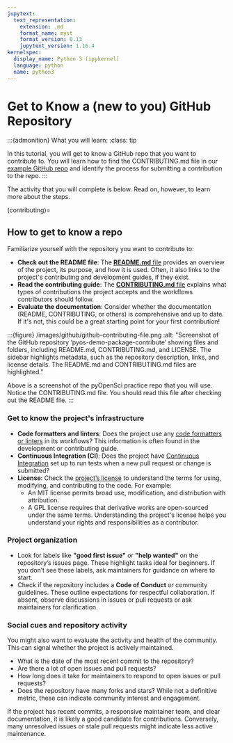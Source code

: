 ```yaml
---
jupytext:
  text_representation:
    extension: .md
    format_name: myst
    format_version: 0.13
    jupytext_version: 1.16.4
kernelspec:
  display_name: Python 3 (ipykernel)
  language: python
  name: python3
---
```


# Get to Know a (new to you) GitHub Repository

:::{admonition} What you will learn:
:class: tip

In this tutorial, you will get to know a GitHub repo that you want to contribute to. You will learn how to find the CONTRIBUTING.md file in our [example GitHub repo](https://github.com/pyOpenSci/pyos-demo-package-contribute) and identify the process for submitting a contribution to the repo.
:::

The activity that you will complete is below. Read on, however, to learn more about the steps.



(contributing)=
## How to get to know a repo

Familiarize yourself with the repository you want to contribute to:

* **Check out the README file**: The [**README.md** file](https://github.com/pyOpenSci/pyos-demo-package-contribute/blob/main/README.md) provides an overview of the project, its purpose, and how it is used. Often, it also links to the project's contributing and development guides, if they exist.
* **Read the contributing guide**: The [**CONTRIBUTING.md** file](https://github.com/pyOpenSci/pyos-demo-package-contribute/blob/main/CONTRIBUTING.md) explains what types of contributions the project accepts and the workflows contributors should follow.
* **Evaluate the documentation**: Consider whether the documentation (README, CONTRIBUTING, or others) is comprehensive and up to date. If it's not, this could be a great starting point for your first contribution!

:::{figure} /images/github/github-contributing-file.png
:alt: "Screenshot of the GitHub repository ‘pyos-demo-package-contribute’ showing files and folders, including README.md, CONTRIBUTING.md, and LICENSE. The sidebar highlights metadata, such as the repository description, links, and license details. The README.md and CONTRIBUTING.md files are highlighted."

Above is a screenshot of the pyOpenSci practice repo that you will use. Notice the CONTRIBUTING.md file. You should read this file after checking out the README file.
:::

### Get to know the project's infrastructure

* **Code formatters and linters**: Does the project use any [code formatters or linters](https://www.pyopensci.org/python-package-guide/package-structure-code/code-style-linting-format.html#python-package-code-style-format-and-linters) in its workflows? This information is often found in the development or contributing guide.
* **Continuous Integration (CI)**: Does the project have [Continuous Integration](https://www.pyopensci.org/python-package-guide/continuous-integration/ci.html#what-is-continuous-integration) set up to run tests when a new pull request or change is submitted?
* **License**: Check the [project’s license](https://www.pyopensci.org/python-package-guide/documentation/repository-files/license-files.html) to understand the terms for using, modifying, and contributing to the code. For example:
  - An MIT license permits broad use, modification, and distribution with attribution.
  - A GPL license requires that derivative works are open-sourced under the same terms.
  Understanding the project's license helps you understand your rights and responsibilities as a contributor.

### Project organization 

* Look for labels like **"good first issue"** or **"help wanted"** on the repository’s issues page. These highlight tasks ideal for beginners. If you don’t see these labels, ask maintainers for guidance on where to start.
* Check if the repository includes a **Code of Conduct** or community guidelines. These outline expectations for respectful collaboration. If absent, observe discussions in issues or pull requests or ask maintainers for clarification.

### Social cues and repository activity

You might also want to evaluate the activity and health of the community. This can signal whether the project is actively maintained.

* What is the date of the most recent commit to the repository?
* Are there a lot of open issues and pull requests?
* How long does it take for maintainers to respond to open issues or pull requests?
* Does the repository have many forks and stars? While not a definitive metric, these can indicate community interest and engagement.

If the project has recent commits, a responsive maintainer team, and clear documentation, it is likely a good candidate for contributions. Conversely, many unresolved issues or stale pull requests might indicate less active maintenance.
